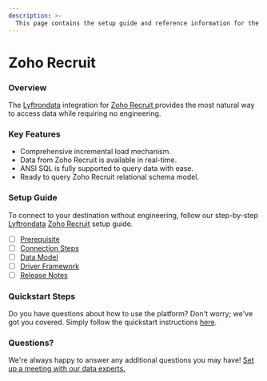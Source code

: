 ```yaml
---
description: >-
  This page contains the setup guide and reference information for the Zoho Recruit source connector.
---
```


# Zoho Recruit

### Overview

The [Lyftrondata](https://www.lyftrondata.com/) integration for [Zoho Recruit](https://www.lyftrondata.com/integration/zoho-recruit/)[ ](https://www.lyftrondata.com/integration/zoho-recruit/)provides the most natural way to access data while requiring no engineering.

### Key Features

* Comprehensive incremental load mechanism.
* Data from Zoho Recruit is available in real-time.&#x20;
* ANSI SQL is fully supported to query data with ease.
* Ready to query Zoho Recruit relational schema model.

### Setup Guide

To connect to your destination without engineering, follow our step-by-step [Lyftrondata](https://www.lyftrondata.com/)  [Zoho Recruit](https://www.lyftrondata.com/integration/zoho-recruit/) setup guide.

* [ ] [Prerequisite](../../human-resource-analytics/zoho-recruit/prerequisite.md)
* [ ] [Connection Steps](../../human-resource-analytics/zoho-recruit/connection-steps.md)
* [ ] [Data Model](../../human-resource-analytics/zoho-recruit/data-model/)
* [ ] [Driver Framework](../../human-resource-analytics/zoho-recruit/driver-framework/)
* [ ] [Release Notes](../../human-resource-analytics/zoho-recruit/release-notes.md)

### Quickstart Steps

Do you have questions about how to use the platform? Don't worry; we've got you covered. Simply follow the quickstart instructions [here](../../../quickstart-steps.md).

### Questions? <a href="#questions" id="questions"></a>

We're always happy to answer any additional questions you may have! [Set up a meeting with our data experts.](https://www.lyftrondata.com/book-a-meeting/)

